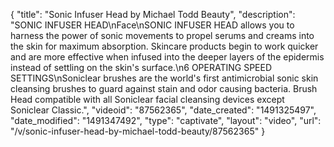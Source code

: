 {
    "title": "Sonic Infuser Head by Michael Todd Beauty",
    "description": "SONIC INFUSER HEAD\nFace\nSONIC INFUSER HEAD allows you to harness the power of sonic movements to propel serums and creams into the skin for maximum absorption. Skincare products begin to work quicker and are more effective when infused into the deeper layers of the epidermis instead of settling on the skin's surface.\n6 OPERATING SPEED SETTINGS\nSoniclear brushes are the world's first antimicrobial sonic skin cleansing brushes to guard against stain and odor causing bacteria. Brush Head compatible with all Soniclear facial cleansing devices except Soniclear Classic.",
    "videoid": "87562365",
    "date_created": "1491325497",
    "date_modified": "1491347492",
    "type": "captivate",
    "layout": "video",
    "url": "\/v\/sonic-infuser-head-by-michael-todd-beauty\/87562365"
}
